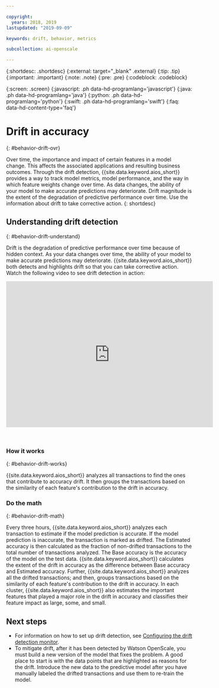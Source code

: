 ```yaml
---

copyright:
  years: 2018, 2019
lastupdated: "2019-09-09"

keywords: drift, behavior, metrics

subcollection: ai-openscale

---
```


{:shortdesc: .shortdesc}
{:external: target="_blank" .external}
{:tip: .tip}
{:important: .important}
{:note: .note}
{:pre: .pre}
{:codeblock: .codeblock}

{:screen: .screen}
{:javascript: .ph data-hd-programlang='javascript'}
{:java: .ph data-hd-programlang='java'}
{:python: .ph data-hd-programlang='python'}
{:swift: .ph data-hd-programlang='swift'}
{:faq: data-hd-content-type='faq'}

# Drift in accuracy
{: #behavior-drift-ovr}

Over time, the importance and impact of certain features in a model change. This affects the associated applications and resulting business outcomes. Through the drift detection, {{site.data.keyword.aios_short}} provides a way to track model metrics, model performance, and the way in which feature weights change over time. As data changes, the ability of your model to make accurate predictions may deteriorate. Drift magnitude is the extent of the degradation of predictive performance over time. Use the information about drift to take corrective action.
{: shortdesc}

## Understanding drift detection
{: #behavior-drift-understand}

Drift is the degradation of predictive performance over time because of hidden context. As your data changes over time, the ability of your model to make accurate predictions may deteriorate. {{site.data.keyword.aios_short}} both detects and highlights drift so that you can take corrective action. Watch the following video to see drift detection in action:

<p>
  <div class="embed-responsive embed-responsive-16by9">

<iframe class="embed-responsive-item" id="WOS-ibm-drift-vid" title="Watch Watson OpenScale detect and mitigate drift" type="text/html" src="https://cdnapisec.kaltura.com/p/1773841/sp/177384100/embedIframeJs/uiconf_id/27941801/partner_id/1773841?iframeembed=true&playerId=ibm-dynid-1_playercontainer&entry_id=1_8tp11bp7&flashvars[streamerType]=auto" width="560" height="395" allowfullscreen webkitallowfullscreen mozAllowFullScreen allow="autoplay *; fullscreen *; encrypted-media *" frameborder="0"></iframe>

  </div>
</p>
<p>&nbsp;</p>


### How it works
{: #behavior-drift-works}

{{site.data.keyword.aios_short}} analyzes all transactions to find the ones that contribute to accuracy drift. It then groups the transactions based on the similarity of each feature's contribution to the drift in accuracy.

### Do the math
{: #behavior-drift-math}

Every three hours, {{site.data.keyword.aios_short}} analyzes each transaction to estimate if the model prediction is accurate. If the model prediction is inaccurate, the transaction is marked as drifted. The Estimated accuracy is then calculated as the fraction of non-drifted transactions to the total number of transactions analyzed. The Base accuracy is the accuracy of the model on the test data. {{site.data.keyword.aios_short}} calculates the extent of the drift in accuracy as the difference between Base accuracy and Estimated accuracy. Further, {{site.data.keyword.aios_short}} analyzes all the drifted transactions; and then, groups transactions based on the similarity of each feature's contribution to the drift in accuracy. In each cluster, {{site.data.keyword.aios_short}} also estimates the important features that played a major role in the drift in accuracy and classifies their feature impact as large, some, and small. 



## Next steps

- For information on how to set up drift detection, see [Configuring the drift detection monitor](/docs/services/ai-openscale?topic=ai-openscale-behavior-drift-config).
- To mitigate drift, after it has been detected by Watson OpenScale, you must build a new version of the model that fixes the problem. A good place to start is with the data points that are highlighted as reasons for the drift. Introduce the new data to the predictive model after you have manually labeled the drifted transactions and use them to re-train the model.



